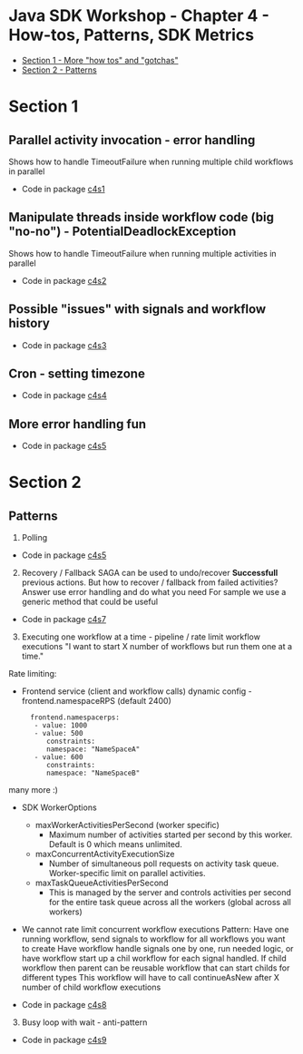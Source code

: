 # Java SDK Workshop - Chapter 4 - How-tos, Patterns, SDK Metrics

* [Section 1 - More "how tos" and "gotchas"](#Section-1)
* [Section 2 - Patterns](#Section-2)


# Section 1

## Parallel activity invocation - error handling
Shows how to handle TimeoutFailure when running multiple child workflows in parallel

* Code in package [c4s1](c4s1)

## Manipulate threads inside workflow code (big "no-no") - PotentialDeadlockException
Shows how to handle TimeoutFailure when running multiple activities in parallel

* Code in package [c4s2](c4s2)

## Possible "issues" with signals and workflow history

* Code in package [c4s3](c4s3)

## Cron - setting timezone

* Code in package [c4s4](c4s4)

## More error handling fun

* Code in package [c4s5](c4s5)

# Section 2

## Patterns

1. Polling 
* Code in package [c4s5](c4s6)

2. Recovery / Fallback
SAGA can be used to undo/recover **Successfull** previous actions.
   But how to recover / fallback from failed activities?
   Answer use error handling and do what you need
   For sample we use a generic method that could be useful

* Code in package [c4s7](c4s7)

3. Executing one workflow at a time - pipeline / rate limit workflow executions
   "I want to start X number of workflows but run them one at a time."


Rate limiting:
* Frontend service (client and workflow calls)
dynamic config -  frontend.namespaceRPS (default 2400)

        frontend.namespacerps:
         - value: 1000
         - value: 500
            constraints:
            namespace: "NameSpaceA"
         - value: 600
            constraints:
            namespace: "NameSpaceB"

many more :) 


* SDK WorkerOptions

   * maxWorkerActivitiesPerSecond (worker specific)
       * Maximum number of activities started per second by this worker. Default is 0 which means unlimited.
   * maxConcurrentActivityExecutionSize
       * Number of simultaneous poll requests on activity task queue. Worker-specific limit on parallel activities.
   * maxTaskQueueActivitiesPerSecond 
       * This is managed by the server and controls activities per second for the entire task queue across all the workers (global across all workers)
    
* We cannot rate limit concurrent workflow executions
Pattern:
  Have one running workflow, send signals to workflow for all workflows you want to create
  Have workflow handle signals one by one, run needed logic, or have workflow start up a chil workflow for each signal handled. 
  If child workflow then parent can be reusable workflow that can start childs for different types
  This workflow will have to call continueAsNew after X number of child workflow executions

* Code in package [c4s8](c4s8)

3. Busy loop with wait - anti-pattern

* Code in package [c4s9](c4s9)

